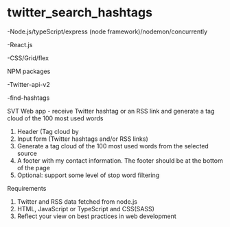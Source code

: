 ﻿# twitter_search_hashtags

-Node.js/typeScript/express (node framework)/nodemon/concurrently

-React.js

-CSS/Grid/flex

NPM packages

-Twitter-api-v2

-find-hashtags

SVT
Web app - receive Twitter hashtag or an RSS link and generate a tag cloud of
the 100 most used words

1) Header (Tag cloud by <Firstname Surname>
2) Input form (Twitter hashtags and/or RSS links)
3) Generate a tag cloud of the 100 most used words from the selected source
4) A footer with my contact information. The footer should be at the bottom of the page
4) Optional: support some level of stop word filtering

Requirements
1) Twitter and RSS data fetched from node.js 
2) HTML, JavaScript or TypeScript and CSS(SASS)
3) Reflect your view on best practices in web development
